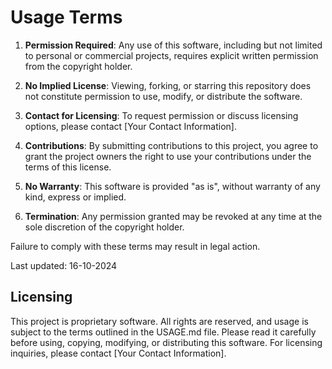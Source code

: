 # Usage Terms

1. **Permission Required**: Any use of this software, including but not limited to personal or commercial projects, requires explicit written permission from the copyright holder.

2. **No Implied License**: Viewing, forking, or starring this repository does not constitute permission to use, modify, or distribute the software.

3. **Contact for Licensing**: To request permission or discuss licensing options, please contact [Your Contact Information].

4. **Contributions**: By submitting contributions to this project, you agree to grant the project owners the right to use your contributions under the terms of this license.

5. **No Warranty**: This software is provided "as is", without warranty of any kind, express or implied.

6. **Termination**: Any permission granted may be revoked at any time at the sole discretion of the copyright holder.

Failure to comply with these terms may result in legal action.

Last updated: 16-10-2024

## Licensing

This project is proprietary software. All rights are reserved, and usage is subject to the terms outlined in the USAGE.md file. Please read it carefully before using, copying, modifying, or distributing this software. For licensing inquiries, please contact [Your Contact Information].
